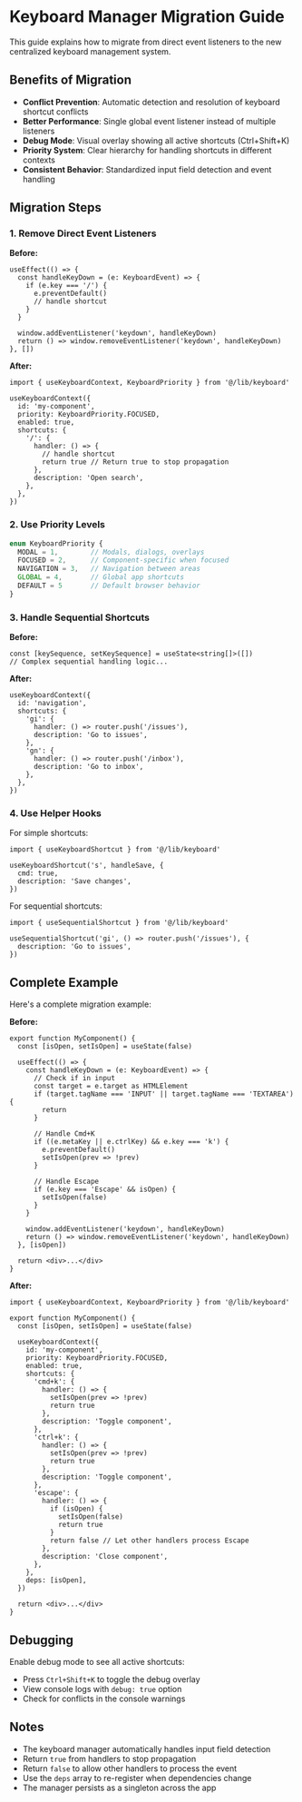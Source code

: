 # Keyboard Manager Migration Guide

This guide explains how to migrate from direct event listeners to the new centralized keyboard management system.

## Benefits of Migration

- **Conflict Prevention**: Automatic detection and resolution of keyboard shortcut conflicts
- **Better Performance**: Single global event listener instead of multiple listeners
- **Debug Mode**: Visual overlay showing all active shortcuts (Ctrl+Shift+K)
- **Priority System**: Clear hierarchy for handling shortcuts in different contexts
- **Consistent Behavior**: Standardized input field detection and event handling

## Migration Steps

### 1. Remove Direct Event Listeners

**Before:**
```tsx
useEffect(() => {
  const handleKeyDown = (e: KeyboardEvent) => {
    if (e.key === '/') {
      e.preventDefault()
      // handle shortcut
    }
  }
  
  window.addEventListener('keydown', handleKeyDown)
  return () => window.removeEventListener('keydown', handleKeyDown)
}, [])
```

**After:**
```tsx
import { useKeyboardContext, KeyboardPriority } from '@/lib/keyboard'

useKeyboardContext({
  id: 'my-component',
  priority: KeyboardPriority.FOCUSED,
  enabled: true,
  shortcuts: {
    '/': {
      handler: () => {
        // handle shortcut
        return true // Return true to stop propagation
      },
      description: 'Open search',
    },
  },
})
```

### 2. Use Priority Levels

```typescript
enum KeyboardPriority {
  MODAL = 1,        // Modals, dialogs, overlays
  FOCUSED = 2,      // Component-specific when focused
  NAVIGATION = 3,   // Navigation between areas
  GLOBAL = 4,       // Global app shortcuts
  DEFAULT = 5       // Default browser behavior
}
```

### 3. Handle Sequential Shortcuts

**Before:**
```tsx
const [keySequence, setKeySequence] = useState<string[]>([])
// Complex sequential handling logic...
```

**After:**
```tsx
useKeyboardContext({
  id: 'navigation',
  shortcuts: {
    'gi': {
      handler: () => router.push('/issues'),
      description: 'Go to issues',
    },
    'gn': {
      handler: () => router.push('/inbox'),
      description: 'Go to inbox',
    },
  },
})
```

### 4. Use Helper Hooks

For simple shortcuts:
```tsx
import { useKeyboardShortcut } from '@/lib/keyboard'

useKeyboardShortcut('s', handleSave, {
  cmd: true,
  description: 'Save changes',
})
```

For sequential shortcuts:
```tsx
import { useSequentialShortcut } from '@/lib/keyboard'

useSequentialShortcut('gi', () => router.push('/issues'), {
  description: 'Go to issues',
})
```

## Complete Example

Here's a complete migration example:

**Before:**
```tsx
export function MyComponent() {
  const [isOpen, setIsOpen] = useState(false)
  
  useEffect(() => {
    const handleKeyDown = (e: KeyboardEvent) => {
      // Check if in input
      const target = e.target as HTMLElement
      if (target.tagName === 'INPUT' || target.tagName === 'TEXTAREA') {
        return
      }
      
      // Handle Cmd+K
      if ((e.metaKey || e.ctrlKey) && e.key === 'k') {
        e.preventDefault()
        setIsOpen(prev => !prev)
      }
      
      // Handle Escape
      if (e.key === 'Escape' && isOpen) {
        setIsOpen(false)
      }
    }
    
    window.addEventListener('keydown', handleKeyDown)
    return () => window.removeEventListener('keydown', handleKeyDown)
  }, [isOpen])
  
  return <div>...</div>
}
```

**After:**
```tsx
import { useKeyboardContext, KeyboardPriority } from '@/lib/keyboard'

export function MyComponent() {
  const [isOpen, setIsOpen] = useState(false)
  
  useKeyboardContext({
    id: 'my-component',
    priority: KeyboardPriority.FOCUSED,
    enabled: true,
    shortcuts: {
      'cmd+k': {
        handler: () => {
          setIsOpen(prev => !prev)
          return true
        },
        description: 'Toggle component',
      },
      'ctrl+k': {
        handler: () => {
          setIsOpen(prev => !prev)
          return true
        },
        description: 'Toggle component',
      },
      'escape': {
        handler: () => {
          if (isOpen) {
            setIsOpen(false)
            return true
          }
          return false // Let other handlers process Escape
        },
        description: 'Close component',
      },
    },
    deps: [isOpen],
  })
  
  return <div>...</div>
}
```

## Debugging

Enable debug mode to see all active shortcuts:
- Press `Ctrl+Shift+K` to toggle the debug overlay
- View console logs with `debug: true` option
- Check for conflicts in the console warnings

## Notes

- The keyboard manager automatically handles input field detection
- Return `true` from handlers to stop propagation
- Return `false` to allow other handlers to process the event
- Use the `deps` array to re-register when dependencies change
- The manager persists as a singleton across the app